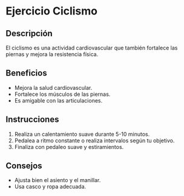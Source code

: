 # Ejercicio Ciclismo

## Descripción
El ciclismo es una actividad cardiovascular que también fortalece las piernas y mejora la resistencia física.

## Beneficios
- Mejora la salud cardiovascular.
- Fortalece los músculos de las piernas.
- Es amigable con las articulaciones.

## Instrucciones
1. Realiza un calentamiento suave durante 5-10 minutos.
2. Pedalea a ritmo constante o realiza intervalos según tu objetivo.
3. Finaliza con pedaleo suave y estiramientos.

## Consejos
- Ajusta bien el asiento y el manillar.
- Usa casco y ropa adecuada.